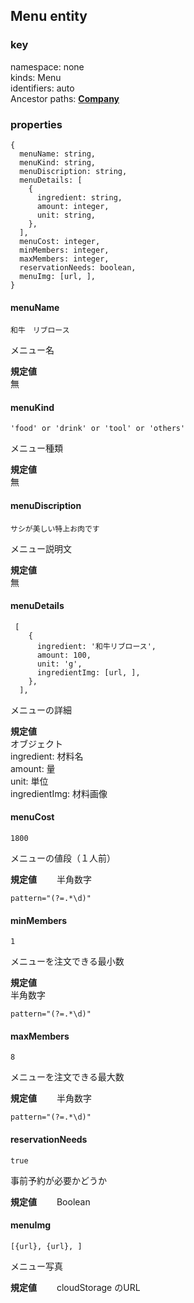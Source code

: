 ## Menu entity

### key
namespace: none  
kinds: Menu  
identifiers: auto  
Ancestor paths: [**Company**](https://github.com/bbq-portal-system/BBQ-Database/blob/main/Company.md)  

### properties
```
{
  menuName: string,
  menuKind: string,
  menuDiscription: string,
  menuDetails: [
    {
      ingredient: string,
      amount: integer,
      unit: string,
    },
  ],
  menuCost: integer,
  minMembers: integer,
  maxMembers: integer,
  reservationNeeds: boolean,
  menuImg: [url, ],
}
```

#### menuName
```
和牛　リブロース
```
メニュー名  

**規定値**  
無


#### menuKind
```
'food' or 'drink' or 'tool' or 'others'
```
メニュー種類  

**規定値**  
無


#### menuDiscription
```
サシが美しい特上お肉です
```
メニュー説明文  

**規定値**  
無


#### menuDetails
```
 [
    {
      ingredient: '和牛リブロース',
      amount: 100,
      unit: 'g',
      ingredientImg: [url, ],
    },
  ],
```
メニューの詳細  

**規定値**  
オブジェクト  
ingredient: 材料名  
amount: 量  
unit: 単位  
ingredientImg: 材料画像  


#### menuCost
```
1800
```
メニューの値段（１人前） 

**規定値**　　
半角数字  
```
pattern="(?=.*\d)"
```


#### minMembers
```
1
```
メニューを注文できる最小数  

**規定値**  
半角数字  
```
pattern="(?=.*\d)"
```

#### maxMembers
```
8
```
メニューを注文できる最大数 

**規定値**　　
半角数字  
```
pattern="(?=.*\d)"
```


#### reservationNeeds
```
true
```
事前予約が必要かどうか  

**規定値**　　
Boolean


#### menuImg
```
[{url}, {url}, ]
```
メニュー写真  

**規定値**　　
cloudStorage のURL  



